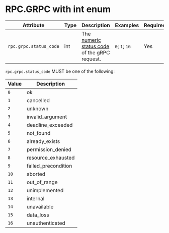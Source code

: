 # RPC.GRPC with int enum

<!-- semconv rpc.grpc -->
| Attribute  | Type | Description  | Examples  | Required |
|---|---|---|---|---|
| `rpc.grpc.status_code` | int | The [numeric status code](https://github.com/grpc/grpc/blob/v1.33.2/doc/statuscodes.md) of the gRPC request. | `0`; `1`; `16` | Yes |

`rpc.grpc.status_code` MUST be one of the following:

| Value  | Description |
|---|---|
| `0` | ok |
| `1` | cancelled |
| `2` | unknown |
| `3` | invalid_argument |
| `4` | deadline_exceeded |
| `5` | not_found |
| `6` | already_exists |
| `7` | permission_denied |
| `8` | resource_exhausted |
| `9` | failed_precondition |
| `10` | aborted |
| `11` | out_of_range |
| `12` | unimplemented |
| `13` | internal |
| `14` | unavailable |
| `15` | data_loss |
| `16` | unauthenticated |
<!-- endsemconv -->

